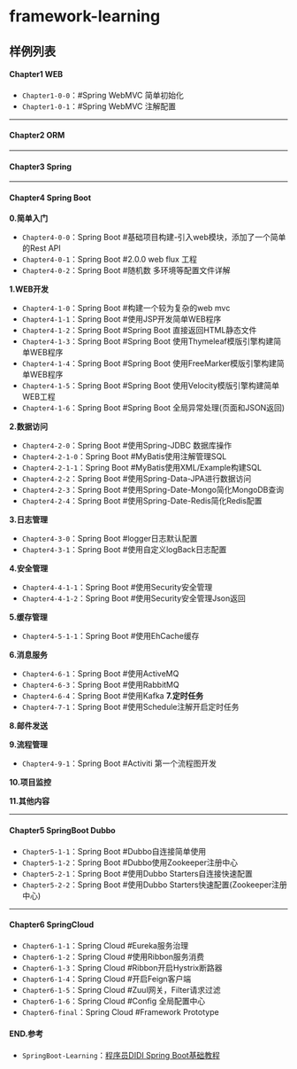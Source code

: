 # framework-learning
## 样例列表
#### **Chapter1 WEB** 
- `Chapter1-0-0`：#Spring WebMVC 简单初始化
- `Chapter1-0-1`：#Spring WebMVC 注解配置
----------
#### **Chapter2 ORM** 

----------
#### **Chapter3 Spring** 

----------
#### **Chapter4 Spring Boot**
**0.简单入门**
- `Chapter4-0-0`：Spring Boot #基础项目构建-引入web模块，添加了一个简单的Rest API
- `Chapter4-0-1`：Spring Boot #2.0.0 web flux 工程
- `Chapter4-0-2`：Spring Boot #随机数 多环境等配置文件详解

**1.WEB开发**
- `Chapter4-1-0`：Spring Boot #构建一个较为复杂的web mvc
- `Chapter4-1-1`：Spring Boot #使用JSP开发简单WEB程序
- `Chapter4-1-2`：Spring Boot #Spring Boot 直接返回HTML静态文件
- `Chapter4-1-3`：Spring Boot #Spring Boot 使用Thymeleaf模版引擎构建简单WEB程序
- `Chapter4-1-4`：Spring Boot #Spring Boot 使用FreeMarker模版引擎构建简单WEB程序
- `Chapter4-1-5`：Spring Boot #Spring Boot 使用Velocity模版引擎构建简单WEB工程
- `Chapter4-1-6`：Spring Boot #Spring Boot 全局异常处理(页面和JSON返回)

**2.数据访问**
- `Chapter4-2-0`：Spring Boot #使用Spring-JDBC 数据库操作
- `Chapter4-2-1-0`：Spring Boot #MyBatis使用注解管理SQL
- `Chapter4-2-1-1`：Spring Boot #MyBatis使用XML/Example构建SQL
- `Chapter4-2-2`：Spring Boot #使用Spring-Data-JPA进行数据访问
- `Chapter4-2-3`：Spring Boot #使用Spring-Date-Mongo简化MongoDB查询
- `Chapter4-2-4`：Spring Boot #使用Spring-Date-Redis简化Redis配置

**3.日志管理**
- `Chapter4-3-0`：Spring Boot #logger日志默认配置
- `Chapter4-3-1`：Spring Boot #使用自定义logBack日志配置

**4.安全管理**
- `Chapter4-4-1-1`：Spring Boot #使用Security安全管理
- `Chapter4-4-1-2`：Spring Boot #使用Security安全管理Json返回

**5.缓存管理**
- `Chapter4-5-1-1`：Spring Boot #使用EhCache缓存

**6.消息服务**
- `Chapter4-6-1`：Spring Boot #使用ActiveMQ
- `Chapter4-6-3`：Spring Boot #使用RabbitMQ
- `Chapter4-6-4`：Spring Boot #使用Kafka
**7.定时任务**
- `Chapter4-7-1`：Spring Boot #使用Schedule注解开启定时任务

**8.邮件发送**

**9.流程管理**
- `Chapter4-9-1`：Spring Boot #Activiti 第一个流程图开发

**10.项目监控**

**11.其他内容**

----------
#### **Chapter5 SpringBoot Dubbo**
- `Chapter5-1-1`：Spring Boot #Dubbo自连接简单使用
- `Chapter5-1-2`：Spring Boot #Dubbo使用Zookeeper注册中心
- `Chapter5-2-1`：Spring Boot #使用Dubbo Starters自连接快速配置
- `Chapter5-2-2`：Spring Boot #使用Dubbo Starters快速配置(Zookeeper注册中心)
----------
#### **Chapter6 SpringCloud**
- `Chapter6-1-1`：Spring Cloud #Eureka服务治理
- `Chapter6-1-2`：Spring Cloud #使用Ribbon服务消费
- `Chapter6-1-3`：Spring Cloud #Ribbon开启Hystrix断路器
- `Chapter6-1-4`：Spring Cloud #开启Feign客户端
- `Chapter6-1-5`：Spring Cloud #Zuul网关，Filter请求过滤
- `Chapter6-1-6`：Spring Cloud #Config 全局配置中心
- `Chapter6-final`：Spring Cloud #Framework Prototype

#### **END.参考**
- `SpringBoot-Learning`：[程序员DIDI Spring Boot基础教程](https://github.com/SpringForAll/SpringBoot-Learning)

